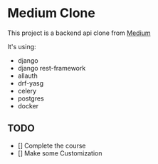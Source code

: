 # Medium Clone

This project is a backend api clone from [Medium](https://medium.com/)

It's using:

- django
- django rest-framework
- allauth
- drf-yasg
- celery
- postgres
- docker

## TODO

- [] Complete the course
- [] Make some Customization
